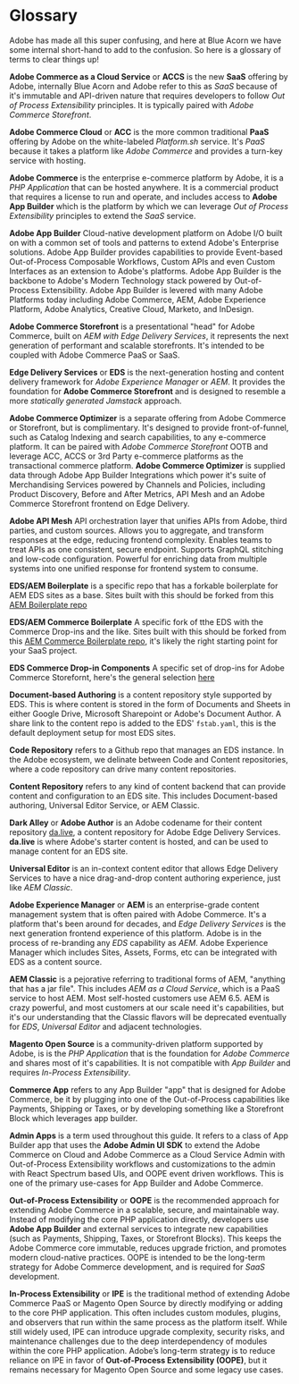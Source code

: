 # Glossary

Adobe has made all this super confusing, and here at Blue Acorn we have some internal short-hand to add to the confusion. So here is a glossary of terms to clear things up!

**Adobe Commerce as a Cloud Service** or **ACCS** is the new **SaaS** offering by Adobe, internally Blue Acorn and Adobe refer to this as *SaaS* because of it's immutable and API-driven nature that requires developers to follow *Out of Process Extensibility* principles. It is typically paired with *Adobe Commerce Storefront*. 

**Adobe Commerce Cloud** or **ACC** is the more common traditional **PaaS** offering by Adobe on the white-labeled *Platform.sh* service. It's *PaaS* because it takes a platform like *Adobe Commerce* and provides a turn-key service with hosting.  

**Adobe Commerce** is the enterprise e-commerce platform by Adobe, it is a *PHP Application* that can be hosted anywhere. It is a commercial product that requires a license to run and operate, and includes access to **Adobe App Builder** which is the platform by which we can leverage *Out of Process Extensibility* principles to extend the *SaaS* service. 

**Adobe App Builder** Cloud-native development platform on Adobe I/O built on with a common set of tools and patterns to extend Adobe's Enterprise solutions. Adobe App Builder provides capabilities to provide Event-based Out-of-Process Composable Workflows, Custom APIs and even Custom Interfaces as an extension to Adobe's platforms.  Adobe App Builder is the backbone to Adobe's Modern Technology stack powered by Out-of-Process Extensibility. Adobe App Builder is levered with many Adobe Platforms today including Adobe Commerce, AEM, Adobe Experience Platform, Adobe Analytics, Creative Cloud, Marketo, and InDesign.

**Adobe Commerce Storefront** is a presentational "head" for Adobe Commerce, built on *AEM with Edge Delivery Services*, it represents the next generation of performant and scalable storefronts. It's intended to be coupled with Adobe Commerce PaaS or SaaS. 

**Edge Delivery Services** or **EDS** is the next-generation hosting and content delivery framework for *Adobe Experience Manager* or *AEM*. It provides the foundation for **Adobe Commerce Storefront** and is designed to resemble a more *statically generated Jamstack* approach. 

**Adobe Commerce Optimizer** is a separate offering from Adobe Commerce or Storefront, but is complimentary. It's designed to provide front-of-funnel, such as Catalog Indexing and search capabilities, to any e-commerce platform.  It can be paired with *Adobe Commerce Storefront* OOTB and leverage ACC, ACCS or 3rd Party e-commerce platforms as the transactional commerce platform.  **Adobe Commerce Optimizer** is supplied data through Adobe App Builder Integrations which power it's suite of Merchandising Services powered by Channels and Policies, including Product Discovery, Before and After Metrics, API Mesh and an Adobe Commerce Storefront frontend on Edge Delivery.

**Adobe API Mesh** API orchestration layer that unifies APIs from Adobe, third parties, and custom sources.  Allows you to aggregate, and transform responses at the edge, reducing frontend complexity. Enables teams to treat APIs as one consistent, secure endpoint. Supports GraphQL stitching and low-code configuration.  Powerful for enriching data from multiple systems into one unified response for frontend system to consume. 

**EDS/AEM Boilerplate** is a specific repo that has a forkable boilerplate for AEM EDS sites as a base. Sites built with this should be forked from this [AEM Boilerplate repo](https://github.com/adobe/aem-boilerplate)

**EDS/AEM Commerce Boilerplate** A specific fork of tthe EDS with the Commerce Drop-ins and the like. Sites built with this should be forked from this [AEM Commerce Boilerplate repo](https://github.com/hlxsites/aem-boilerplate-commerce), it's likely the right starting point for your SaaS project.

**EDS Commerce Drop-in Components** A specific set of drop-ins for Adobe Commerce Storefornt, here's the general selection [here](https://experienceleague.adobe.com/developer/commerce/storefront/dropins/all/introduction/)

**Document-based Authoring** is a content repository style supported by EDS. This is where content is stored in the form of Documents and Sheets in either Google Drive, Microsoft Sharepoint or Adobe's Document Author. A share link to the content repo is added to the EDS' `fstab.yaml`, this is the default deployment setup for most EDS sites. 

**Code Repository** refers to a Github repo that manages an EDS instance. In the Adobe ecosystem, we delinate between Code and Content repositories, where a code repository can drive many content repositories. 

**Content Repository** refers to any kind of content backend that can provide content and configuration to an EDS site. This includes Document-based authoring, Universal Editor Service, or AEM Classic. 

**Dark Alley** or **Adobe Author** is an Adobe codename for their content repository [da.live](https://da.live/), a content repository for Adobe Edge Delivery Services. **da.live** is where Adobe's starter content is hosted, and can be used to manage content for an EDS site.

**Universal Editor** is an in-context content editor that allows Edge Delivery Services to have a nice drag-and-drop content authoring experience, just like *AEM Classic*.

**Adobe Experience Manager** or **AEM** is an enterprise-grade content management system that is often paired with Adobe Commerce. It's a platform that's been around for decades, and *Edge Delivery Services* is the next generation frontend experience of this platform. Adobe is in the process of re-branding any *EDS* capability as *AEM*. Adobe Experience Manager which includes Sites, Assets, Forms, etc can be integrated with EDS as a content source.

**AEM Classic** is a pejorative referring to traditional forms of AEM, "anything that has a jar file". This includes *AEM as a Cloud Service*, which is a PaaS service to host AEM. Most self-hosted customers use AEM 6.5. AEM is crazy powerful, and most customers at our scale need it's capabilities, but it's our understanding that the Classic flavors will be deprecated eventually for *EDS*, *Universal Editor* and adjacent technologies.  

**Magento Open Source** is a community-driven platform supported by Adobe, is is the *PHP Application* that is the foundation for *Adobe Commerce* and shares most of it's capabilities. It is not compatible with *App Builder* and requires *In-Process Extensibility*.

**Commerce App** refers to any App Builder "app" that is designed for Adobe Commerce, be it by plugging into one of the Out-of-Process capabilities like Payments, Shipping or Taxes, or by developing something like a Storefront Block which leverages app builder.

**Admin Apps** is a term used throughout this guide. It refers to a class of App Builder app that uses the **Adobe Admin UI SDK** to extend the Adobe Commerce on Cloud and Adobe Commerce as a Cloud Service Admin with Out-of-Process Extensibility workflows and customizations to the admin with React Spectrum based UIs, and OOPE event driven workflows. This is one of the primary use-cases for App Builder and Adobe Commerce.

**Out-of-Process Extensibility** or **OOPE** is the recommended approach for extending Adobe Commerce in a scalable, secure, and maintainable way. Instead of modifying the core PHP application directly, developers use **Adobe App Builder** and external services to integrate new capabilities (such as Payments, Shipping, Taxes, or Storefront Blocks). This keeps the Adobe Commerce core immutable, reduces upgrade friction, and promotes modern cloud-native practices. OOPE is intended to be the long-term strategy for Adobe Commerce development, and is required for *SaaS* development. 

**In-Process Extensibility** or **IPE** is the traditional method of extending Adobe Commerce PaaS or Magento Open Source by directly modifying or adding to the core PHP application. This often includes custom modules, plugins, and observers that run within the same process as the platform itself. While still widely used, IPE can introduce upgrade complexity, security risks, and maintenance challenges due to the deep interdependency of modules within the core PHP application. Adobe’s long-term strategy is to reduce reliance on IPE in favor of **Out-of-Process Extensibility (OOPE)**, but it remains necessary for Magento Open Source and some legacy use cases.
